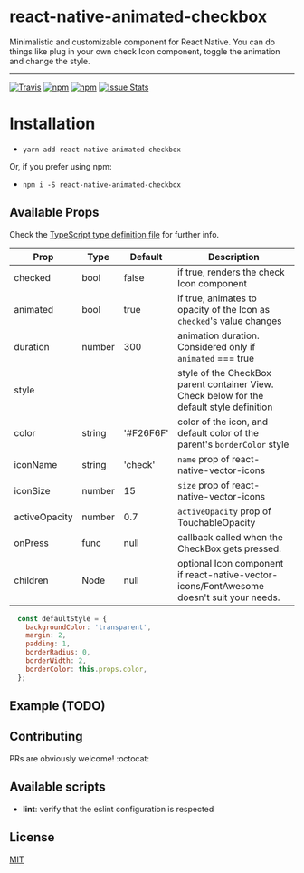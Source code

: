 # react-native-animated-checkbox

Minimalistic and customizable <CheckBox /> component for React Native.
You can do things like plug in your own check Icon component, toggle the animation and change the style.

--------------------------------

[![Travis](https://img.shields.io/travis/jkomyno/react-native-animated-checkbox.svg)](https://travis-ci.org/jkomyno/react-native-animated-checkbox) [![npm](https://img.shields.io/npm/v/react-native-animated-checkbox.svg)](https://npmjs.com/package/react-native-animated-checkbox) [![npm](https://img.shields.io/npm/dm/react-native-animated-checkbox.svg)](https://npmjs.com/package/react-native-animated-checkbox) [![Issue Stats](https://img.shields.io/issuestats/i/github/jkomyno/react-native-animated-checkbox.svg)](http://github.com/jkomyno/react-native-animated-checkbox/issues)

# Installation

- `yarn add react-native-animated-checkbox`

Or, if you prefer using npm:

- `npm i -S react-native-animated-checkbox`

## Available Props

Check the [TypeScript type definition file](src/index.d.ts) for further info.

Prop          | Type   | Default   | Description
------------- | -------| --------- | -----------------------------------------
checked       | bool   | false     | if true, renders the check Icon component
animated      | bool   | true      | if true, animates to opacity of the Icon as `checked`'s value changes
duration      | number | 300       | animation duration. Considered only if `animated` === true
style         |        |           | style of the CheckBox parent container View. Check below for the default style definition
color         | string | '#F26F6F' | color of the icon, and default color of the parent's `borderColor` style
iconName      | string | 'check'   | `name` prop of react-native-vector-icons 
iconSize      | number | 15        | `size` prop of react-native-vector-icons
activeOpacity | number | 0.7       | `activeOpacity` prop of TouchableOpacity
onPress       | func   | null      | callback called when the CheckBox gets pressed.
children      | Node   | null      | optional Icon component if react-native-vector-icons/FontAwesome doesn't suit your needs.

```javascript
  const defaultStyle = {
    backgroundColor: 'transparent',
    margin: 2,
    padding: 1,
    borderRadius: 0,
    borderWidth: 2,
    borderColor: this.props.color,
  };
```

## Example (TODO)

## Contributing

PRs are obviously welcome! :octocat:

## Available scripts

- **lint**: verify that the eslint configuration is respected

## License

[MIT](LICENSE)
